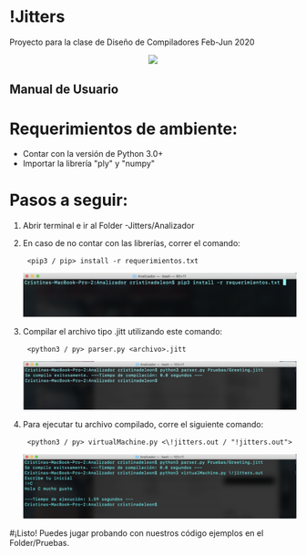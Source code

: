 # !Jitters
Proyecto para la clase de Diseño de Compiladores Feb-Jun 2020

<p align="center">
  <img  src="https://www.imore.com/sites/imore.com/files/styles/large/public/field/image/2020/04/jitters-pic.png?itok=2jRJA0Ni">
</p>

## Manual de Usuario

##

# Requerimientos de ambiente:

- Contar con la versión de Python 3.0+
- Importar la librería &quot;ply&quot; y &quot;numpy&quot;

# Pasos a seguir:

1. Abrir terminal e ir al Folder -Jitters/Analizador

2. En caso de no contar con las librerías, correr el comando:

		<pip3 / pip> install -r requerimientos.txt

	![](Images/1.png)

3. Compilar el archivo tipo .jitt utilizando este comando:

		<python3 / py> parser.py <archivo>.jitt

	![](Images/2.png)

4. Para ejecutar tu archivo compilado, corre el siguiente comando:

		<python3 / py> virtualMachine.py <\!jitters.out / "!jitters.out">

	![](Images/3.png)

#¡Listo! Puedes jugar probando con nuestros código ejemplos en el Folder/Pruebas.
